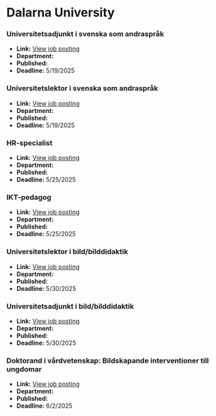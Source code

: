 # Dalarna University

### Universitetsadjunkt i svenska som andraspråk
- **Link:** [View job posting](https://www.du.se/en/about-du/career-opportunities/vacant-positions/vacant-position/?job=2567)
- **Department:** 
- **Published:** 
- **Deadline:** 5/19/2025

### Universitetslektor i svenska som andraspråk
- **Link:** [View job posting](https://www.du.se/en/about-du/career-opportunities/vacant-positions/vacant-position/?job=2570)
- **Department:** 
- **Published:** 
- **Deadline:** 5/19/2025

### HR-specialist
- **Link:** [View job posting](https://www.du.se/en/about-du/career-opportunities/vacant-positions/vacant-position/?job=2569)
- **Department:** 
- **Published:** 
- **Deadline:** 5/25/2025

### IKT-pedagog
- **Link:** [View job posting](https://www.du.se/en/about-du/career-opportunities/vacant-positions/vacant-position/?job=2551)
- **Department:** 
- **Published:** 
- **Deadline:** 5/25/2025

### Universitetslektor i bild/bilddidaktik
- **Link:** [View job posting](https://www.du.se/en/about-du/career-opportunities/vacant-positions/vacant-position/?job=2538)
- **Department:** 
- **Published:** 
- **Deadline:** 5/30/2025

### Universitetsadjunkt i bild/bilddidaktik
- **Link:** [View job posting](https://www.du.se/en/about-du/career-opportunities/vacant-positions/vacant-position/?job=2539)
- **Department:** 
- **Published:** 
- **Deadline:** 5/30/2025

### Doktorand i vårdvetenskap:  Bildskapande interventioner till ungdomar
- **Link:** [View job posting](https://www.du.se/en/about-du/career-opportunities/vacant-positions/vacant-position/?job=2576)
- **Department:** 
- **Published:** 
- **Deadline:** 6/2/2025

